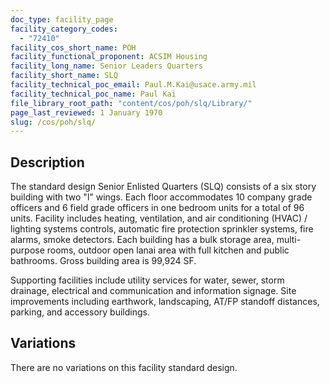 ```yaml
---
doc_type: facility_page
facility_category_codes:
  - "72410"
facility_cos_short_name: POH
facility_functional_proponent: ACSIM Housing
facility_long_name: Senior Leaders Quarters
facility_short_name: SLQ
facility_technical_poc_email: Paul.M.Kai@usace.army.mil
facility_technical_poc_name: Paul Kai
file_library_root_path: "content/cos/poh/slq/Library/"
page_last_reviewed: 1 January 1970
slug: /cos/poh/slq/
---
```


## Description

The standard design Senior Enlisted Quarters (SLQ) consists of a six story building with two "l" wings. Each floor accommodates 10 company grade officers and 6 field grade officers in one bedroom units for a total of 96 units. Facility includes heating, ventilation, and air conditioning (HVAC) / lighting systems controls, automatic fire protection sprinkler systems, fire alarms, smoke detectors. Each building has a bulk storage area, multi-purpose rooms, outdoor open lanai area with full kitchen and public bathrooms. Gross building area is 99,924 SF.

Supporting facilities include utility services for water, sewer, storm drainage, electrical and communication and information signage. Site improvements including earthwork, landscaping, AT/FP standoff distances, parking, and accessory buildings.

## Variations

There are no variations on this facility standard design.
